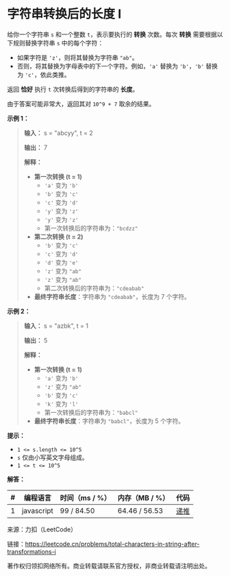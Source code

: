 # 字符串转换后的长度 I

给你一个字符串 `s` 和一个整数 `t`，表示要执行的 **转换** 次数。每次 **转换** 需要根据以下规则替换字符串 `s` 中的每个字符：

- 如果字符是 `'z'`，则将其替换为字符串 `"ab"`。
- 否则，将其替换为字母表中的下一个字符。例如，`'a'` 替换为 `'b'`，`'b'` 替换为 `'c'`，依此类推。

返回 **恰好** 执行 `t` 次转换后得到的字符串的 **长度**。

由于答案可能非常大，返回其对 `10^9 + 7` 取余的结果。

**示例 1：**

> **输入：** s = "abcyy", t = 2
>
> **输出：** 7
>
> **解释：**
>
> - **第一次转换 (t = 1)**
>   - `'a'` 变为 `'b'`
>   - `'b'` 变为 `'c'`
>   - `'c'` 变为 `'d'`
>   - `'y'` 变为 `'z'`
>   - `'y'` 变为 `'z'`
>   - 第一次转换后的字符串为：`"bcdzz"`
> - **第二次转换 (t = 2)**
>   - `'b'` 变为 `'c'`
>   - `'c'` 变为 `'d'`
>   - `'d'` 变为 `'e'`
>   - `'z'` 变为 `"ab"`
>   - `'z'` 变为 `"ab"`
>   - 第二次转换后的字符串为：`"cdeabab"`
> - **最终字符串长度**：字符串为 `"cdeabab"`，长度为 7 个字符。

**示例 2：**

> **输入：** s = "azbk", t = 1
> 
> **输出：** 5
> 
> **解释：**
> 
> - **第一次转换 (t = 1)**
>   - `'a'` 变为 `'b'`
>   - `'z'` 变为 `"ab"`
>   - `'b'` 变为 `'c'`
>   - `'k'` 变为 `'l'`
>   - 第一次转换后的字符串为：`"babcl"`
> - **最终字符串长度**：字符串为 `"babcl"`，长度为 5 个字符。

**提示：**

- `1 <= s.length <= 10^5`
- `s` 仅由小写英文字母组成。
- `1 <= t <= 10^5`

**解答：**

**#**|**编程语言**|**时间（ms / %）**|**内存（MB / %）**|**代码**
--|--|--|--|--
1|javascript|99 / 84.50|64.46 / 56.53|[递推](./javascript/ac_v1.js)

来源：力扣（LeetCode）

链接：https://leetcode.cn/problems/total-characters-in-string-after-transformations-i

著作权归领扣网络所有。商业转载请联系官方授权，非商业转载请注明出处。
